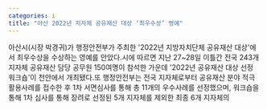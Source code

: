 ```yaml
---
categories: i
title: "아산 2022년 지자체 공유재산 대상 ‘최우수상’ 영예"
---
```

아산시(시장 박경귀)가 행정안전부가 주최한 &#39;2022년 지방자치단체 공유재산 대상&#39;에서 최우수상을 수상하는 영예를 안았다.시에 따르면 지난 27~28일 이틀간 전국 243개 지자체 공유재산 담당 공무원 150여명이 참석한 가운데 &#39;2022년 공유재산 대상 선정 워크숍&#39;이 천안에서 개최됐다.또 행정안전부는 전국 지자체로부터 공유재산 분야 적극 활용사례를 접수한 후 1차 서면심사를 통해 총 11개의 우수사례를 선정했으며, 워크숍을 통해 1차 심사를 통해 장려로 선정된 5개 지자체를 제외한 최종 6개 지자체의